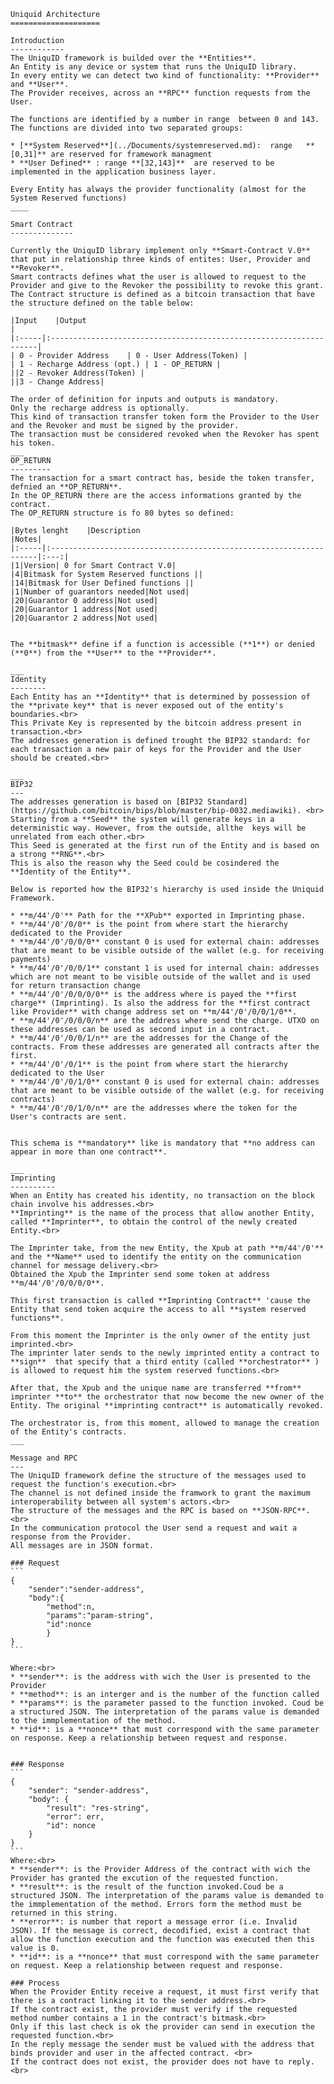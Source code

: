 ```
Uniquid Architecture
====================
```


    Introduction
    ------------
    The UniquID framework is builded over the **Entities**.
    An Entity is any device or system that runs the UniquID library.
    In every entity we can detect two kind of functionality: **Provider** and **User**.
    The Provider receives, across an **RPC** function requests from the User.

    The functions are identified by a number in range  between 0 and 143.
    The functions are divided into two separated groups:

    * [**System Reserved**](../Documents/systemreserved.md):  range   **[0,31]** are reserved for framework managment 
    * **User Defined** : range **[32,143]**  are reserved to be implemented in the application business layer.

    Every Entity has always the provider functionality (almost for the System Reserved functions)
    ____

    Smart Contract
    --------------

    Currently the UniquID library implement only **Smart-Contract V.0** that put in relationship three kinds of entites: User, Provider and **Revoker**.
    Smart contracts defines what the user is allowed to request to the Provider and give to the Revoker the possibility to revoke this grant.
    The Contract structure is defined as a bitcoin transaction that have the structure defined on the table below:

    |Input    |Output                                                           | 
    |:-----|:-------------------------------------------------------------------| 
    | 0 - Provider Address    | 0 - User Address(Token) | 
    | 1 - Recharge Address (opt.) | 1 - OP_RETURN |
    ||2 - Revoker Address(Token) |
    ||3 - Change Address|

    The order of definition for inputs and outputs is mandatory. 
    Only the recharge address is optionally.
    This kind of transaction transfer token form the Provider to the User and the Revoker and must be signed by the provider.
    The transaction must be considered revoked when the Revoker has spent his token.
    ___
    OP_RETURN
    ---------
    The transaction for a smart contract has, beside the token transfer, defnied an **OP_RETURN**.
    In the OP_RETURN there are the access informations granted by the contract.
    The OP_RETURN structure is fo 80 bytes so defined:

    |Bytes lenght    |Description                                                           |Notes| 
    |:-----|:-------------------------------------------------------------------|:---:|
    |1|Version| 0 for Smart Contract V.0| 
    |4|Bitmask for System Reserved functions ||
    |14|Bitmask for User Defined functions ||
    |1|Number of guarantors needed|Not used|
    |20|Guarantor 0 address|Not used|
    |20|Guarantor 1 address|Not used|
    |20|Guarantor 2 address|Not used|


    The **bitmask** define if a function is accessible (**1**) or denied (**0**) from the **User** to the **Provider**.

    ___
    Identity
    --------
    Each Entity has an **Identity** that is determined by possession of the **private key** that is never exposed out of the entity's boundaries.<br>
    This Private Key is represented by the bitcoin address present in transaction.<br>
    The addresses generation is defined trought the BIP32 standard: for each transaction a new pair of keys for the Provider and the User should be created.<br>

    ___
    BIP32
    ---
    The addresses generation is based on [BIP32 Standard](https://github.com/bitcoin/bips/blob/master/bip-0032.mediawiki). <br>
    Starting from a **Seed** the system will generate keys in a deterministic way. However, from the outside, allthe  keys will be unrelated from each other.<br>
    This Seed is generated at the first run of the Entity and is based on a strong **RNG**.<br>
    This is also the reason why the Seed could be cosindered the **Identity of the Entity**.

    Below is reported how the BIP32's hierarchy is used inside the Uniquid Framework.

    * **m/44'/0'** Path for the **XPub** exported in Imprinting phase.
    * **m/44'/0'/0/0** is the point from where start the hierarchy dedicated to the Provider
    * **m/44'/0'/0/0/0** constant 0 is used for external chain: addresses that are meant to be visible outside of the wallet (e.g. for receiving payments)
    * **m/44'/0'/0/0/1** constant 1 is used for internal chain: addresses which are not meant to be visible outside of the wallet and is used for return transaction change
    * **m/44'/0'/0/0/0/0** is the address where is payed the **first charge** (Imprinting). Is also the address for the **first contract like Provider** with change address set on **m/44'/0'/0/0/1/0**.
    * **m/44'/0'/0/0/0/n** are the address where send the charge. UTXO on these addresses can be used as second input in a contract. 
    * **m/44'/0'/0/0/1/n** are the addresses for the Change of the contracts. From these addresses are generated all contracts after the first.
    * **m/44'/0'/0/1** is the point from where start the hierarchy dedicated to the User
    * **m/44'/0'/0/1/0** constant 0 is used for external chain: addresses that are meant to be visible outside of the wallet (e.g. for receiving contracts)
    * **m/44'/0'/0/1/0/n** are the addresses where the token for the User's contracts are sent.


    This schema is **mandatory** like is mandatory that **no address can appear in more than one contract**.

    ___
    Imprinting
    ----------
    When an Entity has created his identity, no transaction on the block chain involve his addresses.<br>
    **Imprinting** is the name of the process that allow another Entity, called **Imprinter**, to obtain the control of the newly created Entity.<br>

    The Imprinter take, from the new Entity, the Xpub at path **m/44'/0'**  and the **Name** used to identify the entity on the communication channel for message delivery.<br>
    Obtained the Xpub the Imprinter send some token at address **m/44'/0'/0/0/0/0**.

    This first transaction is called **Imprinting Contract** 'cause the Entity that send token acquire the access to all **system reserved functions**.

    From this moment the Imprinter is the only owner of the entity just imprinted.<br>
    The imprinter later sends to the newly imprinted entity a contract to  **sign**  that specify that a third entity (called **orchestrator** ) is allowed to request him the system reserved functions.<br>

    After that, the Xpub and the unique name are transferred **from** imprinter **to** the orchestrator that now become the new owner of the Entity. The original **imprinting contract** is automatically revoked.

    The orchestrator is, from this moment, allowed to manage the creation of the Entity's contracts.
    ___

    Message and RPC
    ---
    The UniquID framework define the structure of the messages used to request the function's execution.<br>
    The channel is not defined inside the framwork to grant the maximum interoperability between all system's actors.<br>
    The structure of the messages and the RPC is based on **JSON-RPC**.<br>
    In the communication protocol the User send a request and wait a response from the Provider.
    All messages are in JSON format.

    ### Request
    ```
    {
        "sender":"sender-address", 
        "body":{
            "method":n, 
            "params":"param-string", 
            "id":nonce
            }
    } 
    ```

    Where:<br>
    * **sender**: is the address with wich the User is presented to the Provider
    * **method**: is an interger and is the number of the function called
    * **params**: is the parameter passed to the function invoked. Coud be a structured JSON. The interpretation of the params value is demanded to the immplementation of the method.
    * **id**: is a **nonce** that must correspond with the same parameter on response. Keep a relationship between request and response.


    ### Response
    ```
    {
    	"sender": "sender-address",
    	"body": {
    		"result": "res-string",
    		"error": err,
    		"id": nonce
    	}
    }
    ```
    Where:<br>
    * **sender**: is the Provider Address of the contract with wich the Provider has granted the excution of the requested function.
    * **result**: is the result of the function invoked.Coud be a structured JSON. The interpretation of the params value is demanded to the immplementation of the method. Errors form the method must be returned in this string.
    * **error**: is number that report a message error (i.e. Invalid JSON). If the message is correct, decodified, exist a contract that allow the function execution and the function was executed then this value is 0.
    * **id**: is a **nonce** that must correspond with the same parameter on request. Keep a relationship between request and response.

    ### Process
    When the Provider Entity receive a request, it must first verify that there is a contract linking it to the sender address.<br>
    If the contract exist, the provider must verify if the requested method number contains a 1 in the contract's bitmask.<br>
    Only if this last check is ok the provider can send in execution the requested function.<br>
    In the reply message the sender must be valued with the address that binds provider and user in the affected contract. <br>
    If the contract does not exist, the provider does not have to reply.<br>




